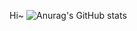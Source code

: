 Hi~ 
![Anurag's GitHub stats](https://github-readme-stats.vercel.app/api?username=Goddohi&show_icons=true&theme=radical)
